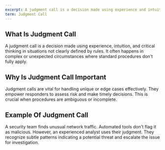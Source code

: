 ```yaml
---
excerpt: A judgment call is a decision made using experience and intuition when rules don't clearly apply.
term: Judgment Call
---
```

## What Is Judgment Call

A judgment call is a decision made using experience, intuition, and critical thinking in situations not clearly defined by rules. It often happens in complex or unexpected circumstances where standard procedures don't fully apply.

## Why Is Judgment Call Important

Judgment calls are vital for handling unique or edge cases effectively. They empower responders to assess risk and make timely decisions. This is crucial when procedures are ambiguous or incomplete.

## Example Of Judgment Call

A security team finds unusual network traffic. Automated tools don't flag it as malicious. However, an experienced analyst uses their judgment. They recognize subtle patterns indicating a potential threat and escalate the issue for investigation.